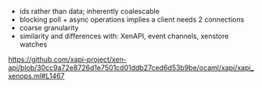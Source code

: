 
- ids rather than data; inherently coalescable
- blocking poll + async operations implies a client needs 2 connections
- coarse granularity
- similarity and differences with: XenAPI, event channels, xenstore watches

https://github.com/xapi-project/xen-api/blob/30cc9a72e8726d1e7501cd01ddb27ced6d53b9be/ocaml/xapi/xapi_xenops.ml#L1467
